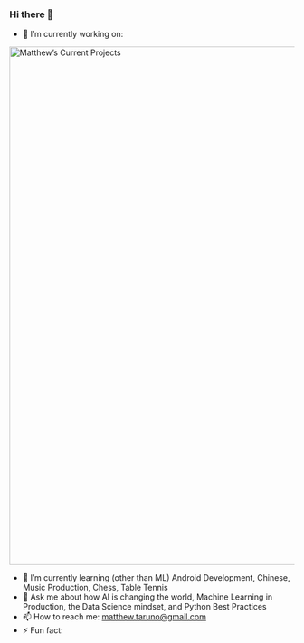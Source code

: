 ### Hi there 👋

<!--
**mtaruno/mtaruno** is a ✨ _special_ ✨ repository because its `README.md` (this file) appears on your GitHub profile.

Here are some ideas to get you started:

- 🔭 I’m currently working on ...
- 🌱 I’m currently learning ...
- 👯 I’m looking to collaborate on ...
- 🤔 I’m looking for help with ...
- 💬 Ask me about ...
- 📫 How to reach me: ...
- 😄 Pronouns: ...
- ⚡ Fun fact: ...
-->

- 🔭 I’m currently working on:
<img width="917" alt="Matthew’s Current Projects" src="https://user-images.githubusercontent.com/44710581/128583976-02fbbfbc-f40e-4cdc-8d51-97af1b746ece.png">

- 🌱 I’m currently learning (other than ML) Android Development, Chinese, Music Production, Chess, Table Tennis
- 💬 Ask me about how AI is changing the world, Machine Learning in Production, the Data Science mindset, and Python Best Practices
- 📫 How to reach me: matthew.taruno@gmail.com
- ⚡ Fun fact: 
